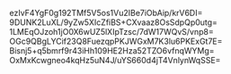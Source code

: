 ezIvF4YgF0g192TMf5V5os1Vu2IBe7iObAip/krV6DI=
9DUNK2LuXL/9yZw5XIcZfiBS+CXvaaz8OsSdpQp0utg=
1LMEqOJzoh1jO0X6wUZ5lXIpTzsc/7dW17WQvS/vnp8=
OGc9QBgLYCif23Q8FuezqpPKJWGxM7K3lu6PKExGt7E=
Bisnj5+q5bmrf9r43iHh109HE2Hza52TZO6vfnqWYMg=
OxMxKcwgneo4kqHz5uN4J/uYS660d4jT4VnlynWqSSE=
